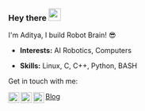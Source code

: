 ### Hey there <img src="https://media.giphy.com/media/hvRJCLFzcasrR4ia7z/giphy.gif" width="25px">

I'm Aditya, I build Robot Brain! :sunglasses:

* **Interests:** AI Robotics, Computers

* **Skills:** Linux, C, C++, Python, BASH

Get in touch with me:

<a href="https://www.linkedin.com/in/aditya-shriwastava-b07849143/">
  <img align="left" alt="Aditya Shriwastava | Linkedin" width="22px" src="https://raw.githubusercontent.com/peterthehan/peterthehan/master/assets/linkedin.svg" />
</a>

<a href="https://twitter.com/AdityaS04570638">
  <img align="left" alt="Aditya Shriwastava | Twitter" width="22px" src="https://raw.githubusercontent.com/peterthehan/peterthehan/master/assets/twitter.svg" />
</a>


<a href="https://www.youtube.com/channel/UCFpDGtX8lCK4O5mWY74GhTw">
  <img align="left" alt="Aditya Shriwastava | Twitter" width="22px" src="https://raw.githubusercontent.com/peterthehan/peterthehan/master/assets/youtube.svg" />
</a>

[Blog](https://aditya-shriwastava.github.io/)
